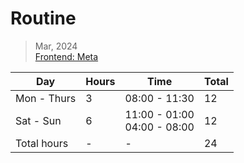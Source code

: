 # Routine 
> Mar, 2024  
> [Frontend: Meta](https://www.coursera.org/programs/santa-clara-city-library-sngre/professional-certificates/meta-front-end-developer)

| Day | Hours | Time| Total |
|-----|-------|-----|-------|
| Mon - Thurs | 3 | 08:00 - 11:30 | 12 |
| Sat - Sun | 6 | 11:00 - 01:00 <br> 04:00 - 08:00| 12 |
| Total hours | - | - | 24 |
